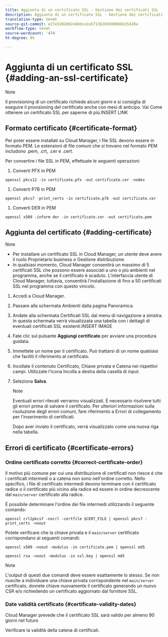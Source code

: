 ```yaml
---
title: Aggiunta di un certificato SSL - Gestione dei certificati SSL
description: Aggiunta di un certificato SSL - Gestione dei certificati SSL
translation-type: tm+mt
source-git-commit: e27e5302802e68dce2a5713626950896bb35420a
workflow-type: tm+mt
source-wordcount: '474'
ht-degree: 0%

---
```



# Aggiunta di un certificato SSL {#adding-an-ssl-certificate}

>[!NOTE]
>Il provisioning di un certificato richiede alcuni giorni e si consiglia di eseguire il provisioning del certificato anche con mesi di anticipo. Vai Come ottenere un certificato SSL per saperne di più.INSERT LINK

## Formato certificato {#certificate-format}

Per poter essere installati su Cloud Manager, i file SSL devono essere in formato PEM. Le estensioni di file comuni che si trovano nel formato PEM includono .pem, .crt, .cer e .cert.

Per convertire i file SSL in PEM, effettuate le seguenti operazioni:

1. Converti PFX in PEM

`openssl pkcs12 -in certificate.pfx -out certificate.cer -nodes`

1. Converti P7B in PEM

`openssl pkcs7 -print_certs -in certificate.p7b -out certificate.cer`

1. Converti DER in PEM

`openssl x509 -inform der -in certificate.cer -out certificate.pem`

## Aggiunta del certificato {#adding-certificate}

>[!NOTE]
>* Per installare un certificato SSL in Cloud Manager, un utente deve avere il ruolo Proprietario business o Gestione distribuzione.
>* In qualsiasi momento, Cloud Manager consentirà un massimo di 5 certificati SSL che possono essere associati a uno o più ambienti nel programma, anche se il certificato è scaduto. L&#39;interfaccia utente di Cloud Manager, tuttavia, consentirà l&#39;installazione di fino a 50 certificati SSL nel programma con questo vincolo.


1. Accedi a Cloud Manager.
1. Passare alla schermata Ambienti dalla pagina Panoramica.
1. Andate alla schermata Certificati SSL dal menu di navigazione a sinistra. In questa schermata verrà visualizzata una tabella con i dettagli di eventuali certificati SSL esistenti.INSERT IMAGE
1. Fate clic sul pulsante **Aggiungi certificato** per avviare una procedura guidata.
1. Immettete un nome per il certificato. Può trattarsi di un nome qualsiasi che faciliti il riferimento al certificato.
1. Incollate il contenuto Certificato, Chiave privata e Catena nei rispettivi campi. Utilizzate l&#39;icona Incolla a destra della casella di input.
1. Seleziona **Salva**.

   >[!NOTE]
   >Eventuali errori rilevati verranno visualizzati. È necessario risolvere tutti gli errori prima di salvare il certificato. Per ulteriori informazioni sulla risoluzione degli errori comuni, fare riferimento a Errori di collegamento per l&#39;inserimento di certificati.

   Dopo aver inviato il certificato, verrà visualizzato come una nuova riga nella tabella.

## Errori di certificato {#certificate-errors}

### Ordine certificato corretto {#correct-certificate-order}

Il motivo più comune per cui una distribuzione di certificati non riesce è che i certificati intermedi o a catena non sono nell&#39;ordine corretto. Nello specifico, i file di certificato intermedi devono terminare con il certificato radice o il certificato più vicino alla radice ed essere in ordine decrescente dal `main/server` certificato alla radice.

È possibile determinare l&#39;ordine dei file intermedi utilizzando il seguente comando:

`openssl crl2pkcs7 -nocrl -certfile $CERT_FILE | openssl pkcs7 -print_certs -noout`

Potete verificare che la chiave privata e il `main/server` certificato corrispondano ai seguenti comandi:

`openssl x509 -noout -modulus -in certificate.pem | openssl md5`

`openssl rsa -noout -modulus -in ssl.key | openssl md5`

>[!NOTE]
>L&#39;output di questi due comandi deve essere esattamente lo stesso. Se non riuscite a individuare una chiave privata corrispondente nel `main/server` certificato, dovrete chiave nuovamente il certificato generando un nuovo CSR e/o richiedendo un certificato aggiornato dal fornitore SSL.

### Date validità certificato {#certificate-validity-dates}

Cloud Manager prevede che il certificato SSL sarà valido per almeno 90 giorni nel futuro

Verificare la validità della catena di certificati.
